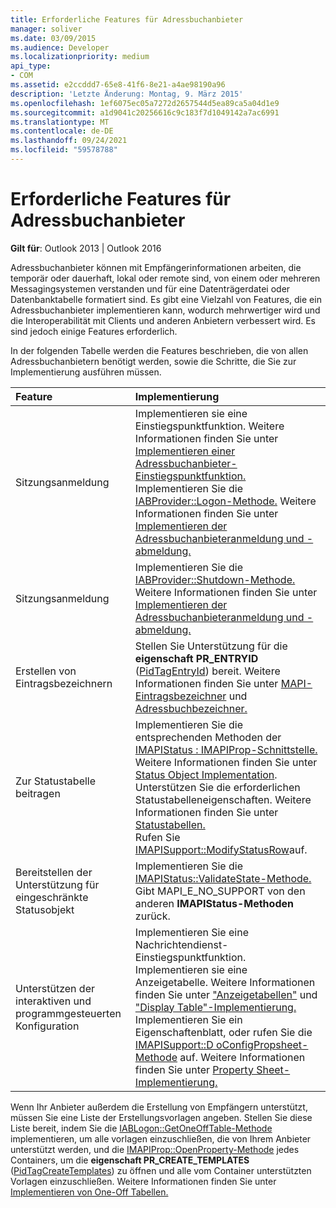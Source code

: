 ```yaml
---
title: Erforderliche Features für Adressbuchanbieter
manager: soliver
ms.date: 03/09/2015
ms.audience: Developer
ms.localizationpriority: medium
api_type:
- COM
ms.assetid: e2ccddd7-65e8-41f6-8e21-a4ae98190a96
description: 'Letzte Änderung: Montag, 9. März 2015'
ms.openlocfilehash: 1ef6075ec05a7272d2657544d5ea89ca5a04d1e9
ms.sourcegitcommit: a1d9041c20256616c9c183f7d1049142a7ac6991
ms.translationtype: MT
ms.contentlocale: de-DE
ms.lasthandoff: 09/24/2021
ms.locfileid: "59578788"
---
```

# <a name="required-features-for-address-book-providers"></a>Erforderliche Features für Adressbuchanbieter

  
  
**Gilt für**: Outlook 2013 | Outlook 2016 
  
Adressbuchanbieter können mit Empfängerinformationen arbeiten, die temporär oder dauerhaft, lokal oder remote sind, von einem oder mehreren Messagingsystemen verstanden und für eine Datenträgerdatei oder Datenbanktabelle formatiert sind. Es gibt eine Vielzahl von Features, die ein Adressbuchanbieter implementieren kann, wodurch mehrwertiger wird und die Interoperabilität mit Clients und anderen Anbietern verbessert wird. Es sind jedoch einige Features erforderlich.
  
In der folgenden Tabelle werden die Features beschrieben, die von allen Adressbuchanbietern benötigt werden, sowie die Schritte, die Sie zur Implementierung ausführen müssen.
  
|**Feature**|**Implementierung**|
|:-----|:-----|
|Sitzungsanmeldung  <br/> | Implementieren sie eine Einstiegspunktfunktion. Weitere Informationen finden Sie unter [Implementieren einer Adressbuchanbieter-Einstiegspunktfunktion.](implementing-an-address-book-provider-entry-point-function.md)  <br/>  Implementieren Sie die [IABProvider::Logon-Methode.](iabprovider-logon.md) Weitere Informationen finden Sie unter [Implementieren der Adressbuchanbieteranmeldung und -abmeldung.](implementing-address-book-provider-logon-and-logoff.md)  <br/> |
|Sitzungsanmeldung  <br/> |Implementieren Sie die [IABProvider::Shutdown-Methode.](iabprovider-shutdown.md) Weitere Informationen finden Sie unter [Implementieren der Adressbuchanbieteranmeldung und -abmeldung.](implementing-address-book-provider-logon-and-logoff.md)  <br/> |
|Erstellen von Eintragsbezeichnern  <br/> |Stellen Sie Unterstützung für die **eigenschaft PR_ENTRYID** ([PidTagEntryId](pidtagentryid-canonical-property.md)) bereit. Weitere Informationen finden Sie unter [MAPI-Eintragsbezeichner](mapi-entry-identifiers.md) und [Adressbuchbezeichner.](address-book-identifiers.md)  <br/> |
|Zur Statustabelle beitragen  <br/> | Implementieren Sie die entsprechenden Methoden der [IMAPIStatus : IMAPIProp-Schnittstelle.](imapistatusimapiprop.md) Weitere Informationen finden Sie unter [Status Object Implementation](status-object-implementation.md).  <br/>  Unterstützen Sie die erforderlichen Statustabelleneigenschaften. Weitere Informationen finden Sie unter [Statustabellen.](status-tables.md)  <br/>  Rufen Sie [IMAPISupport::ModifyStatusRow](imapisupport-modifystatusrow.md)auf.  <br/> |
|Bereitstellen der Unterstützung für eingeschränkte Statusobjekt  <br/> | Implementieren Sie die [IMAPIStatus::ValidateState-Methode.](imapistatus-validatestate.md)  <br/>  Gibt MAPI_E_NO_SUPPORT von den anderen **IMAPIStatus-Methoden** zurück.  <br/> |
|Unterstützen der interaktiven und programmgesteuerten Konfiguration  <br/> | Implementieren Sie eine Nachrichtendienst-Einstiegspunktfunktion.  <br/>  Implementieren sie eine Anzeigetabelle. Weitere Informationen finden Sie unter ["Anzeigetabellen"](display-tables.md) und ["Display Table"-Implementierung.](display-table-implementation.md)  <br/>  Implementieren Sie ein Eigenschaftenblatt, oder rufen Sie die [IMAPISupport::D oConfigPropsheet-Methode](imapisupport-doconfigpropsheet.md) auf. Weitere Informationen finden Sie unter [Property Sheet-Implementierung.](property-sheet-implementation.md)  <br/> |
   
Wenn Ihr Anbieter außerdem die Erstellung von Empfängern unterstützt, müssen Sie eine Liste der Erstellungsvorlagen angeben. Stellen Sie diese Liste bereit, indem Sie die [IABLogon::GetOneOffTable-Methode](iablogon-getoneofftable.md) implementieren, um alle vorlagen einzuschließen, die von Ihrem Anbieter unterstützt werden, und die [IMAPIProp::OpenProperty-Methode](imapiprop-openproperty.md) jedes Containers, um die **eigenschaft PR_CREATE_TEMPLATES** ([PidTagCreateTemplates](pidtagcreatetemplates-canonical-property.md)) zu öffnen und alle vom Container unterstützten Vorlagen einzuschließen. Weitere Informationen finden Sie unter [Implementieren von One-Off Tabellen.](implementing-one-off-tables.md)
  

